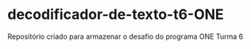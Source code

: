 # decodificador-de-texto-t6-ONE
Repositório criado para armazenar o desafio do programa ONE Turma 6
